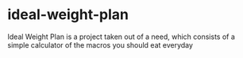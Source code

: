 # ideal-weight-plan
Ideal Weight Plan is a project taken out of a need, which consists of a simple calculator of the macros you should eat everyday 
